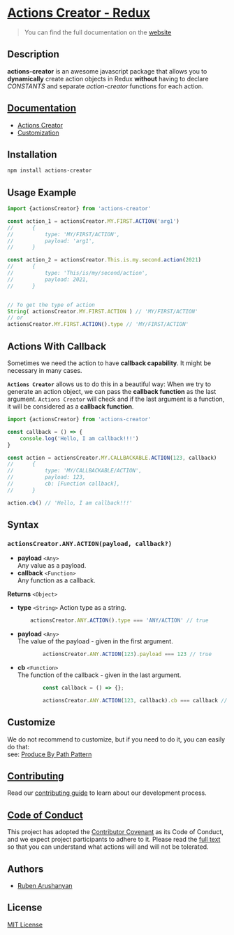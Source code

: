 # [Actions Creator - Redux](https://ruben-arushanyan.github.io/actions-creator)

> You can find the full documentation on the [website](https://ruben-arushanyan.github.io/actions-creator)

## Description

**actions-creator** is an awesome javascript package that allows you to **dynamically** create action objects in Redux **without** having to declare *CONSTANTS* and separate *action-creator* functions for each action.

## [Documentation](https://ruben-arushanyan.github.io/actions-creator)
- [Actions Creator](https://ruben-arushanyan.github.io/actions-creator/docs/actions-creator)
- [Customization](https://ruben-arushanyan.github.io/actions-creator/docs/customization)

## Installation

```bash
npm install actions-creator
```

## Usage Example


```javascript
import {actionsCreator} from 'actions-creator'

const action_1 = actionsCreator.MY.FIRST.ACTION('arg1')
//      {
//          type: 'MY/FIRST/ACTION',
//          payload: 'arg1',
//      } 

const action_2 = actionsCreator.This.is.my.second.action(2021)
//      {
//          type: 'This/is/my/second/action',
//          payload: 2021,
//      } 


// To get the type of action
String( actionsCreator.MY.FIRST.ACTION ) // 'MY/FIRST/ACTION'
// or
actionsCreator.MY.FIRST.ACTION().type // 'MY/FIRST/ACTION'

```

## Actions With Callback

Sometimes we need the action to have **callback capability**. It might be necessary in many cases.

**`Actions Creator`** allows us to do this in a beautiful way: 
When we try to generate an action object, we can pass the **callback function** as the last argument. `Actions Creator` will check and if the last argument is a function, it will be considered as a **callback function**.

```javascript
import {actionsCreator} from 'actions-creator'

const callback = () => {
    console.log('Hello, I am callback!!!')
}

const action = actionsCreator.MY.CALLBACKABLE.ACTION(123, callback)
//      {
//          type: 'MY/CALLBACKABLE/ACTION',
//          payload: 123,
//          cb: [Function callback],
//      }

action.cb() // 'Hello, I am callback!!!'
```

## Syntax

### `actionsCreator.ANY.ACTION(payload, callback?)`

- **payload** `<Any>`  
    Any value as a payload.
- **callback** `<Function>`  
    Any function as a callback.

**Returns** `<Object>` 

- **type** `<String>` Action type as a string.  
    ```js
        actionsCreator.ANY.ACTION().type === 'ANY/ACTION' // true
    ```
- **payload** `<Any>`  
    The value of the payload - given in the first argument.
    ```js
            actionsCreator.ANY.ACTION(123).payload === 123 // true
    ```
- **cb** `<Function>`  
    The function of the callback - given in the last argument.
    ```js
            const callback = () => {};

            actionsCreator.ANY.ACTION(123, callback).cb === callback // true
    ```

## Customize
We do not recommend to customize,
but if you need to do it, you can easily do that: \
see: [Produce By Path Pattern](https://github.com/ruben-arushanyan/produce-by-path)



## [Contributing](https://github.com/ruben-arushanyan/actions-creator/blob/master/CONTRIBUTING.md)

Read our [contributing guide](https://github.com/ruben-arushanyan/actions-creator/blob/master/CONTRIBUTING.md) to learn about our development process.

## [Code of Conduct](https://github.com/ruben-arushanyan/actions-creator/blob/master/CODE_OF_CONDUCT.md)

This project has adopted the [Contributor Covenant](https://www.contributor-covenant.org) as its Code of Conduct, and we expect project participants to adhere to it. Please read the [full text](https://github.com/ruben-arushanyan/actions-creator/blob/master/CODE_OF_CONDUCT.md) so that you can understand what actions will and will not be tolerated.

## Authors

- [Ruben Arushanyan](https://github.com/ruben-arushanyan)

## License

[MIT License](https://github.com/ruben-arushanyan/actions-creator/blob/master/LICENSE)
